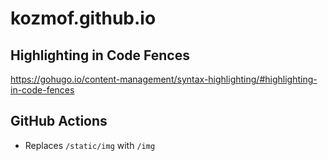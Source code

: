 # kozmof.github.io

## Highlighting in Code Fences
https://gohugo.io/content-management/syntax-highlighting/#highlighting-in-code-fences

## GitHub Actions
- Replaces `/static/img` with `/img`